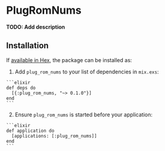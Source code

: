 # PlugRomNums

**TODO: Add description**

## Installation

If [available in Hex](https://hex.pm/docs/publish), the package can be installed as:

  1. Add `plug_rom_nums` to your list of dependencies in `mix.exs`:

    ```elixir
    def deps do
      [{:plug_rom_nums, "~> 0.1.0"}]
    end
    ```

  2. Ensure `plug_rom_nums` is started before your application:

    ```elixir
    def application do
      [applications: [:plug_rom_nums]]
    end
    ```

